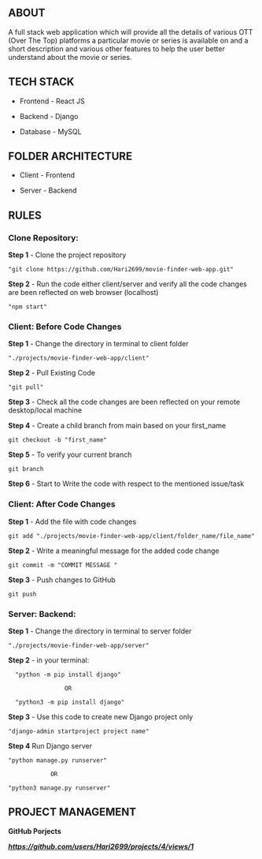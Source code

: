 ## ABOUT

A full stack web application which will provide all the details of various OTT (Over The Top) platforms a particular movie or series is available on and a short description and various other features to help the user better understand about the movie or series.


## TECH STACK

- Frontend - React JS

- Backend - Django

- Database - MySQL


## FOLDER ARCHITECTURE

- Client - Frontend

- Server - Backend


## RULES

### Clone Repository:
    
**Step 1** - Clone the project repository

    "git clone https://github.com/Hari2699/movie-finder-web-app.git"


**Step 2** - Run the code either client/server and verify all the code changes are been reflected on web browser (localhost)

    "npm start"



### Client: Before Code Changes

**Step 1** - Change the directory in terminal to client folder
    
    "./projects/movie-finder-web-app/client"

**Step 2** - Pull Existing Code

    "git pull"


**Step 3** - Check all the code changes are been reflected on your remote desktop/local machine


**Step 4** - Create a child branch from main based on your first_name

    git checkout -b "first_name"

    
**Step 5** - To verify your current branch

    git branch


**Step 6** - Start to Write the code with respect to the mentioned issue/task



### Client: After Code Changes
    
**Step 1** - Add the file with code changes

    git add "./projects/movie-finder-web-app/client/folder_name/file_name"


**Step 2** - Write a meaningful message for the added code change
    
    git commit -m "COMMIT MESSAGE "


**Step 3** - Push changes to GitHub

    git push


### Server: Backend:

**Step 1** - Change the directory in terminal to server folder
    
    "./projects/movie-finder-web-app/server"


**Step 2** - in your terminal: 

      "python -m pip install django"
      
                    OR
    
      "python3 -m pip install django"


**Step 3** - Use this code to create new Django project only
    
    "django-admin startproject project name"


**Step 4** Run Django server 

    "python manage.py runserver"

                OR

    "python3 manage.py runserver"


## PROJECT MANAGEMENT

**GitHub Porjects**

***https://github.com/users/Hari2699/projects/4/views/1***
